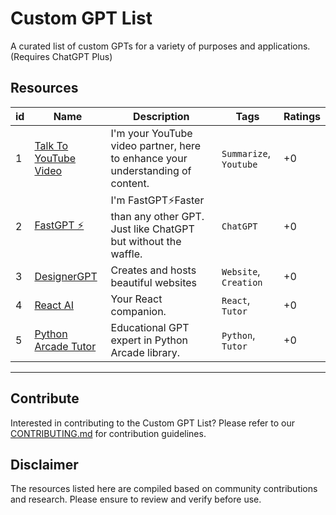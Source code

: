 # Custom GPT List

A curated list of custom GPTs for a variety of purposes and applications. (Requires ChatGPT Plus)

## Resources

|id| Name | Description | Tags | Ratings |
|--| ---- | ----------- | ---- | ------- |
|1| [Talk To YouTube Video](https://chat.openai.com/g/g-ynY1wMTRY-talk-to-youtube-video) | I'm your YouTube video partner, here to enhance your understanding of content. | `Summarize`, `Youtube`| +0 |
|2| [FastGPT ⚡](https://chat.openai.com/g/g-VnlKc5BQK-fastgpt) | I'm FastGPT⚡Faster than any other GPT. Just like ChatGPT but without the waffle. | `ChatGPT`| +0 |
|3| [DesignerGPT](https://chat.openai.com/g/g-2Eo3NxuS7-designergpt) | Creates and hosts beautiful websites |`Website`, `Creation`| +0 |
|4| [React AI](https://chat.openai.com/g/g-AVrfRPzod-react-ai) | Your React companion. |`React`, `Tutor`| +0 |
|5| [Python Arcade Tutor](https://chat.openai.com/g/g-INDKlxDEO-python-arcade-library-tutor) | Educational GPT expert in Python Arcade library. |`Python`, `Tutor`| +0 |
---


## Contribute

Interested in contributing to the Custom GPT List? Please refer to our [CONTRIBUTING.md](https://github.com/ResourceChest/.github/blob/main/CONTRIBUTING.md) for contribution guidelines.

## Disclaimer

The resources listed here are compiled based on community contributions and research. Please ensure to review and verify before use.
